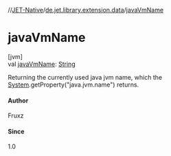 //[JET-Native](../../index.md)/[de.jet.library.extension.data](index.md)/[javaVmName](java-vm-name.md)

# javaVmName

[jvm]\
val [javaVmName](java-vm-name.md): [String](https://kotlinlang.org/api/latest/jvm/stdlib/kotlin/-string/index.html)

Returning the currently used java jvm name, which the [System](https://docs.oracle.com/javase/8/docs/api/java/lang/System.html).getProperty("java.jvm.name") returns.

#### Author

Fruxz

#### Since

1.0
